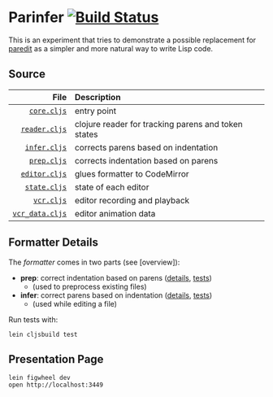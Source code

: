 # Parinfer [![Build Status](https://travis-ci.org/shaunlebron/parinfer.svg?branch=master)](https://travis-ci.org/shaunlebron/parinfer)

This is an experiment that tries to demonstrate a possible replacement for
[paredit] as a simpler and more natural way to write Lisp code.

[paredit]:http://danmidwood.com/content/2014/11/21/animated-paredit.html

## Source

| File  | Description  |
|------:|:-------------|
| [`core.cljs`] | entry point |
| [`reader.cljs`] | clojure reader for tracking parens and token states |
| [`infer.cljs`] | corrects parens based on indentation |
| [`prep.cljs`] | corrects indentation based on parens |
| [`editor.cljs`] | glues formatter to CodeMirror |
| [`state.cljs`] | state of each editor |
| [`vcr.cljs`] | editor recording and playback |
| [`vcr_data.cljs`] | editor animation data |

[`core.cljs`]:src/parinfer/core.cljs
[`reader.cljs`]:src/parreader/reader.cljs
[`infer.cljs`]:src/parinfer/infer.cljs
[`prep.cljs`]:src/parprep/prep.cljs
[`editor.cljs`]:src/parinfer/editor.cljs
[`state.cljs`]:src/parinfer/state.cljs
[`vcr.cljs`]:src/parinfer/vcr.cljs
[`vcr_data.cljs`]:src/parinfer/vcr_data.cljs

## Formatter Details

The _formatter_ comes in two parts (see [overview]):

- __prep__: correct indentation based on parens ([details][prep-details], [tests][prep-tests])
  - (used to preprocess existing files)
- __infer__: correct parens based on indentation ([details][infer-details], [tests][infer-tests])
  - (used while editing a file)

[prep-details]:doc/prep-details.md
[prep-tests]:doc/prep-tests.md
[infer-details]:doc/infer-details.md
[infer-tests]:doc/infer-tests.md

Run tests with:

```
lein cljsbuild test
```

## Presentation Page

```
lein figwheel dev
open http://localhost:3449
```
